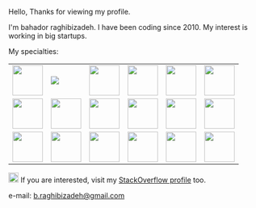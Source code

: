 Hello,
Thanks for viewing my profile.

I'm bahador raghibizadeh. 
I have been coding since 2010.
My interest is working in big startups.

My specialties:
<table >
  <tr>
    <td>
      <img width="60px" src="https://cdn.jsdelivr.net/gh/devicons/devicon/icons/html5/html5-original-wordmark.svg" />
    </td>
    <td>
      <img src="https://cdn.jsdelivr.net/gh/devicons/devicon/icons/css3/css3-original-wordmark.svg" />
    </td>
    <td>
      <img width="60px" src="https://cdn.jsdelivr.net/gh/devicons/devicon/icons/javascript/javascript-original.svg" />
    </td>
    <td>
      <img width="60px" src="https://cdn.jsdelivr.net/gh/devicons/devicon/icons/typescript/typescript-plain.svg" />
    </td>
    <td>
      <img width="60px" src="https://cdn.jsdelivr.net/gh/devicons/devicon/icons/angularjs/angularjs-plain.svg" />
    </td>
    <td>
      <img width="60px" src="https://cdn.jsdelivr.net/gh/devicons/devicon/icons/sass/sass-original.svg" />  
    </td>
  </tr>
  <tr>
    <td>
       <img width="60px" src="https://cdn.jsdelivr.net/gh/devicons/devicon/icons/gulp/gulp-plain.svg" />
    </td>
    <td>
      <img width="60px" src="https://cdn.jsdelivr.net/gh/devicons/devicon/icons/grunt/grunt-original-wordmark.svg" />
    </td>
    <td>
      <img width="60px" src="https://cdn.jsdelivr.net/gh/devicons/devicon/icons/nodejs/nodejs-plain-wordmark.svg" />
    </td>
    <td>
      <img width="60px" src="https://cdn.jsdelivr.net/gh/devicons/devicon/icons/mongodb/mongodb-original-wordmark.svg" />
    </td>
    <td>
      <img width="60px" src="https://cdn.jsdelivr.net/gh/devicons/devicon/icons/firebase/firebase-plain-wordmark.svg" />
    </td>
    <td>
      <img width="60px" src="https://cdn.jsdelivr.net/gh/devicons/devicon/icons/flutter/flutter-original.svg" />
    </td>
  </tr>
  <tr>
    <td>
       <img width="60px" src="https://cdn.jsdelivr.net/gh/devicons/devicon/icons/express/express-original-wordmark.svg" />
    </td>
    <td>
       <img width="60px" src="https://cdn.jsdelivr.net/gh/devicons/devicon/icons/nextjs/nextjs-original-wordmark.svg" />
    </td>
    <td>
      <img width="60px" src="https://cdn.jsdelivr.net/gh/devicons/devicon/icons/handlebars/handlebars-original-wordmark.svg" />
    </td>
    <td>
      <img width="60px" src="https://cdn.jsdelivr.net/gh/devicons/devicon/icons/docker/docker-original-wordmark.svg" />
    </td>
    <td>
      <img width="60px" src="https://cdn.jsdelivr.net/gh/devicons/devicon/icons/arduino/arduino-original-wordmark.svg" />
    </td>
    <td>
      <img width="60px" src="https://cdn.jsdelivr.net/gh/devicons/devicon/icons/php/php-plain.svg" />
    </td>
  </tr>
</table>

<img width="20px" src="https://cdn.sstatic.net/Sites/stackoverflow/Img/apple-touch-icon@2.png" /> If you are interested, visit my [StackOverflow profile](https://stackoverflow.com/users/5385135/bahador-raghibizadeh) too.



e-mail: b.raghibizadeh@gmail.com


            
